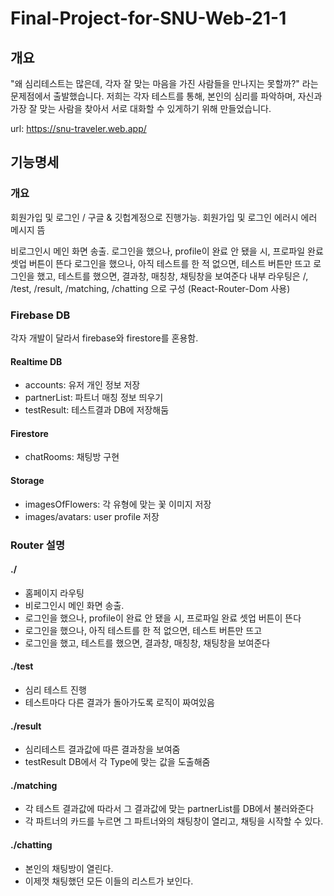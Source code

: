 # Final-Project-for-SNU-Web-21-1


## 개요

"왜 심리테스트는 많은데, 각자 잘 맞는 마음을 가진 사람들을 만나지는 못할까?"
라는 문제점에서 출발했습니다.
저희는 각자 테스트를 통해, 본인의 심리를 파악하며,
자신과 가장 잘 맞는 사람을 찾아서 서로 대화할 수 있게하기 위해 만들었습니다.

url: https://snu-traveler.web.app/

## 기능명세

### 개요
회원가입 및 로그인 / 구글 & 깃헙계정으로 진행가능. 회원가입 및 로그인 에러시 에러 메시지 뜸

비로그인시 메인 화면 송출.
로그인을 했으나, profile이 완료 안 됐을 시, 프로파일 완료 셋업 버튼이 뜬다
로그인을 했으나, 아직 테스트를 한 적 없으면, 테스트 버튼만 뜨고
로그인을 했고, 테스트를 했으면, 결과창, 매칭창, 채팅창을 보여준다
내부 라우팅은 /, /test, /result, /matching, /chatting 으로 구성 (React-Router-Dom 사용)

### Firebase DB
각자 개발이 달라서 firebase와 firestore를 혼용함.
#### Realtime DB
- accounts: 유저 개인 정보 저장
- partnerList: 파트너 매칭 정보 띄우기
- testResult: 테스트결과 DB에 저장해둠

#### Firestore
- chatRooms: 채팅방 구현

#### Storage
- imagesOfFlowers: 각 유형에 맞는 꽃 이미지 저장
- images/avatars: user profile 저장

### Router 설명

#### ./
- 홈페이지 라우팅
- 비로그인시 메인 화면 송출.
- 로그인을 했으나, profile이 완료 안 됐을 시, 프로파일 완료 셋업 버튼이 뜬다
- 로그인을 했으나, 아직 테스트를 한 적 없으면, 테스트 버튼만 뜨고
- 로그인을 했고, 테스트를 했으면, 결과창, 매칭창, 채팅창을 보여준다

#### ./test
- 심리 테스트 진행
- 테스트마다 다른 결과가 돌아가도록 로직이 짜여있음

#### ./result
- 심리테스트 결과값에 따른 결과창을 보여줌
- testResult DB에서 각 Type에 맞는 값을 도출해줌

#### ./matching
- 각 테스트 결과값에 따라서 그 결과값에 맞는 partnerList를 DB에서 불러와준다
- 각 파트너의 카드를 누르면 그 파트너와의 채팅창이 열리고, 채팅을 시작할 수 있다.

#### ./chatting
- 본인의 채팅방이 열린다.
- 이제껏 채팅했던 모든 이들의 리스트가 보인다.


